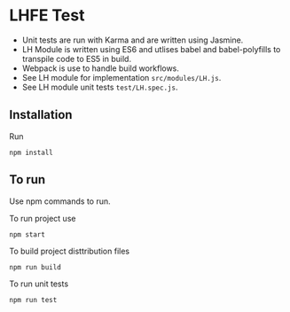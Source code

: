 # LHFE Test

* Unit tests are run with Karma and are written using Jasmine.
* LH Module is written using ES6 and utlises babel and babel-polyfills to transpile code to ES5 in build.
* Webpack is use to handle build workflows.
* See LH module for implementation ```src/modules/LH.js```.
* See LH module unit tests ```test/LH.spec.js```.

## Installation

Run

```
npm install
```

## To run

Use npm commands to run.

To run project use
```
npm start
```

To build project disttribution files
```
npm run build
```

To run unit tests
```
npm run test
```